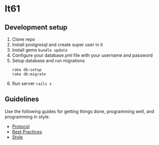 # It61

## Development setup

1. Clone repo
2. Install postgresql and create super user in it
3. Install gems
    `bundle update`
4. Configure your database.yml file with your username and password
5. Setup database and run migrations
    ```
    rake db:setup
    rake db:migrate
    ```
6. Run server
    `rails s`

## Guidelines

Use the following guides for getting things done, programming well, and
programming in style.

* [Protocol](http://github.com/thoughtbot/guides/blob/master/protocol)
* [Best Practices](http://github.com/thoughtbot/guides/blob/master/best-practices)
* [Style](http://github.com/thoughtbot/guides/blob/master/style)
